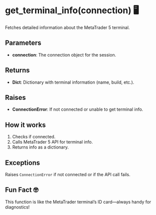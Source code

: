 # get_terminal_info(connection) 🖥️

Fetches detailed information about the MetaTrader 5 terminal.

## Parameters
- **connection**: The connection object for the session.

## Returns
- **Dict**: Dictionary with terminal information (name, build, etc.).

## Raises
- **ConnectionError**: If not connected or unable to get terminal info.

## How it works
1. Checks if connected.
2. Calls MetaTrader 5 API for terminal info.
3. Returns info as a dictionary.

## Exceptions
Raises `ConnectionError` if not connected or if the API call fails.

## Fun Fact 🤓
This function is like the MetaTrader terminal’s ID card—always handy for diagnostics!
